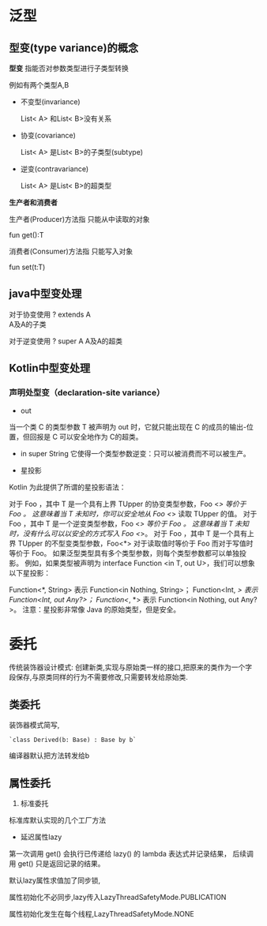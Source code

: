 # 泛型 #

## 型变(type variance)的概念 ##

**型变** 指能否对参数类型进行子类型转换

例如有两个类型A,B

- 不变型(invariance) 

	List< A> 和List< B>没有关系

- 协变(covariance)

	List< A> 是List< B>的子类型(subtype)

- 逆变(contravariance)

	List< A> 是List< B>的超类型

**生产者和消费者** 

生产者(Producer)方法指 只能从中读取的对象

fun get():T

消费者(Consumer)方法指 只能写入对象

fun set(t:T)


## java中型变处理 ##

对于协变使用 ? extends A  
A及A的子类

对于逆变使用 ? super A
A及A的超类


## Kotlin中型变处理 ##

### 声明处型变（declaration-site variance） ###

- out

当一个类 C 的类型参数 T 被声明为 out 时，它就只能出现在 C 的成员的输出-位置，但回报是 C<Base> 可以安全地作为 C<Derived>的超类。

- in
 super String
它使得一个类型参数逆变：只可以被消费而不可以被生产。

- 星投影

Kotlin 为此提供了所谓的星投影语法：

对于 Foo <out T : TUpper>，其中 T 是一个具有上界 TUpper 的协变类型参数，Foo <*> 等价于 Foo <out TUpper>。 这意味着当 T 未知时，你可以安全地从 Foo <*> 读取 TUpper 的值。
对于 Foo <in T>，其中 T 是一个逆变类型参数，Foo <*> 等价于 Foo <in Nothing>。 这意味着当 T 未知时，没有什么可以以安全的方式写入 Foo <*>。
对于 Foo <T : TUpper>，其中 T 是一个具有上界 TUpper 的不型变类型参数，Foo<*> 对于读取值时等价于 Foo<out TUpper> 而对于写值时等价于 Foo<in Nothing>。
如果泛型类型具有多个类型参数，则每个类型参数都可以单独投影。 例如，如果类型被声明为 interface Function <in T, out U>，我们可以想象以下星投影：

Function<*, String> 表示 Function<in Nothing, String>；
Function<Int, *> 表示 Function<Int, out Any?>；
Function<*, *> 表示 Function<in Nothing, out Any?>。
注意：星投影非常像 Java 的原始类型，但是安全。


# 委托 #

传统装饰器设计模式: 创建新类,实现与原始类一样的接口,把原来的类作为一个字段保存,与原类同样的行为不需要修改,只需要转发给原始类.


## 类委托 ##

装饰器模式简写,

	`class Derived(b: Base) : Base by b`

编译器默认把方法转发给b

## 属性委托 ##

1. 标准委托


标准库默认实现的几个工厂方法

- 延迟属性lazy

第一次调用 get() 会执行已传递给 lazy() 的 lambda 表达式并记录结果， 后续调用 get() 只是返回记录的结果。

默认lazy属性求值加了同步锁,

属性初始化不必同步,lazy传入LazyThreadSafetyMode.PUBLICATION

属性初始化发生在每个线程,LazyThreadSafetyMode.NONE